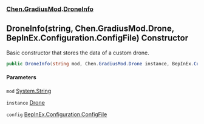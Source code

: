 ### [Chen.GradiusMod](./neHTXX+yFsk1RpXqjkv9zg.md 'Chen.GradiusMod').[DroneInfo](./6StSpaxBN5onTwyyDs+VEQ.md 'Chen.GradiusMod.DroneInfo')
## DroneInfo(string, Chen.GradiusMod.Drone, BepInEx.Configuration.ConfigFile) Constructor
Basic constructor that stores the data of a custom drone.  
```csharp
public DroneInfo(string mod, Chen.GradiusMod.Drone instance, BepInEx.Configuration.ConfigFile config);
```
#### Parameters
<a name='RBk9GUaw6AFXgr7gG9BdqA'></a>
`mod` [System.String](https://docs.microsoft.com/en-us/dotnet/api/System.String 'System.String')  
  
  
<a name='8uaAEXtTaXaEY7hcYp5ImQ'></a>
`instance` [Drone](./DlPPzHPOMCEzzg385hQIPQ.md 'Chen.GradiusMod.Drone')  
  
  
<a name='wAUmHub4bUoO1xAFQhRZIA'></a>
`config` [BepInEx.Configuration.ConfigFile](https://docs.microsoft.com/en-us/dotnet/api/BepInEx.Configuration.ConfigFile 'BepInEx.Configuration.ConfigFile')  
  
  
